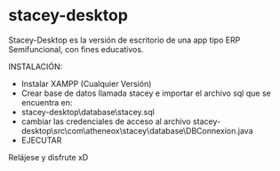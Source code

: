 # stacey-desktop
Stacey-Desktop es la versión de escritorio de una app tipo ERP Semifuncional, con fines educativos.

INSTALACIÓN:
  * Instalar XAMPP (Cualquier Versión)
  * Crear base de datos llamada stacey e importar el archivo sql que se encuentra en:
  * stacey-desktop\database\stacey.sql
  * cambiar las credenciales de acceso al archivo stacey-desktop\src\com\atheneox\stacey\database\DBConnexion.java
  * EJECUTAR
  
  Relájese y disfrute xD
